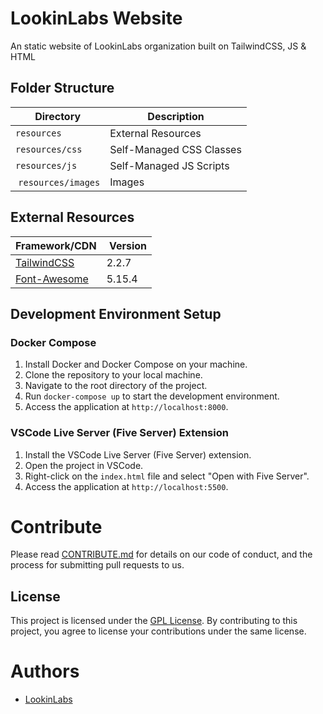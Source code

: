 # LookinLabs Website

An static website of LookinLabs organization built on TailwindCSS, JS & HTML

## Folder Structure

| Directory          | Description |
| ------------------ | ----------- |
| `resources`        | External Resources |
| `resources/css`    | Self-Managed CSS Classes |
| `resources/js`     | Self-Managed JS Scripts |
| `resources/images` | Images |

## External Resources

| Framework/CDN | Version |
| ------------- | ------- |
| [TailwindCSS](https://tailwindcss.com/) | 2.2.7 |
| [Font-Awesome](https://fontawesome.com/) | 5.15.4 |

## Development Environment Setup

### Docker Compose

1. Install Docker and Docker Compose on your machine.
2. Clone the repository to your local machine.
3. Navigate to the root directory of the project.
4. Run `docker-compose up` to start the development environment.
5. Access the application at `http://localhost:8000`.

### VSCode Live Server (Five Server) Extension

1. Install the VSCode Live Server (Five Server) extension.
2. Open the project in VSCode.
3. Right-click on the `index.html` file and select "Open with Five Server".
4. Access the application at `http://localhost:5500`.

# Contribute

Please read [CONTRIBUTE.md](CONTRIBUTE.md) for details on our code of conduct, and the process for submitting pull requests to us.

## License

This project is licensed under the [GPL License](LICENSE). By contributing to this project, you agree to license your contributions under the same license.

# Authors

- [LookinLabs](https://github.com/LookinLabs/LookinLabs-Web)
